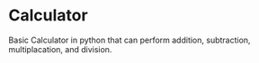 # Calculator
Basic Calculator in python that can perform addition, subtraction, multiplacation, and division.
